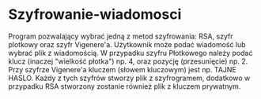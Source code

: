 # Szyfrowanie-wiadomosci

Program pozwalający wybrać jedną z metod szyfrowania: RSA, szyfr plotkowy oraz szyfr Vigenere'a. Użytkownik może podać wiadomość 
lub wybrać plik z wiadomością. W przypadku szyfru Płotkowego należy podać klucz (inaczej "wielkość płotka") np. 4, oraz 
pozycję (przesunięcie) np. 2. Przy szyfrze Vigenere'a kluczem (słowem kluczowym) jest np. TAJNE HASLO. Każdy z tych szyfrów stworzy 
plik z szyfrogramem, dodatkowo w przypadku RSA stworzony zostanie również plik z kluczem prywatnym.

